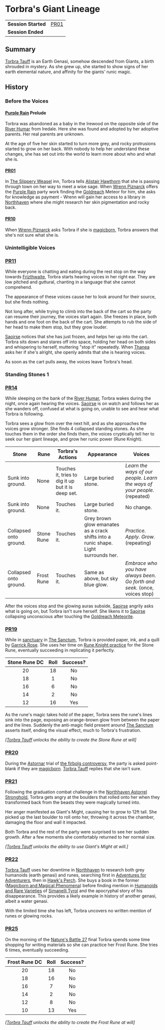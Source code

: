 # Torbra's Giant Lineage

|||
| --- | --- |
| **Session Started** | [PR01](../sessions/PR01.md) | storyline.2
| **Session Ended** | |

## Summary

[Torbra Tauff](../characters/torbra-tauff.md) is an Earth Genasi, somehow descended from Giants, a birth shrouded in mystery. As she grew up, she started to show signs of her earth elemental nature, and affinity for the giants' runic magic.

## History

### Before the Voices

#### [Purple Rain](../campaigns/purple-rain.md) Prelude

Torbra was abandoned as a baby in the Irewood on the opposite side of the [River Humar](../places/rivers-lakes/river-humar.md) from Iredale. Here she was found and adopted by her adoptive parents. Her real parents are unknown.

At the age of five her skin started to turn more grey, and rocky protrusions started to grow on her back. With nobody to help her understand these changes, she has set out into the world to learn more about who and what she is.

#### [PR01](../sessions/PR01.md)

In [The Slippery Weasel](../civilisations/kingdom-of-astor/SETTLEMENTS/GOLDREACH/the-slippery-weasel.md) inn, Torbra tells [Alistair Hawthorn](../characters/alistair-hawthorn.md) that she is passing through town on her way to meet a wise sage. When [Wrenn Piznarck](../characters/wrenn-piznarck.md) offers the [Purple Rain](../campaigns/purple-rain.md) party work finding the [Goldreach](../civilisations/kingdom-of-astor/SETTLEMENTS/GOLDREACH/README.md) Meteor for him, she asks for knowledge as payment - Wrenn will gain her access to a library in [Northhaven](../places/cities/northhaven.md) where she might research her skin pigmentation and rocky back.

#### [PR10](../sessions/PR10.md)

When [Wrenn Piznarck](../characters/wrenn-piznarck.md) asks Torbra if she is [magicborn](../civilisations/kingdom-of-astor/magicborn.md), Torbra answers that she's not sure what she is.

### Unintelligible Voices

### [PR11](../sessions/PR11.md)

While everyone is chatting and eating during the rest stop on the way towards [Frizthwaite](../places/villages/frizthwaite.md), Torbra starts hearing voices in her right ear. They are low pitched and guttural, chanting in a language that she cannot comprehend.

The appearance of these voices cause her to look around for their source, but she finds nothing.

Not long after, while trying to climb into the back of the cart so the party can resume their journey, the voices start again. She freezes in place, both hands and one foot on the back of the cart. She attempts to rub the side of her head to make them stop, but they grow louder.

[Saoirse](../../../astarus/people/saoirse.md) notices that she has just frozen, and helps her up into the cart. Torbra sits down and stares off into space, holding her head on both sides and whispering to herself, muttering "stop it" repeatedly. When [Thanea](../../../astarus/people/thanea.md) asks her if she's alright, she openly admits that she is hearing voices.

As soon as the cart pulls away, the voices leave Torbra's head.

### Standing Stones 1

### [PR14](../sessions/PR14.md)

While sleeping on the bank of the [River Humar](../places/rivers-lakes/river-humar.md), Torbra wakes during the night, once again hearing the voices. [Saoirse](../../../astarus/people/saoirse.md) is on watch and follows her as she wanders off, confused at what is going on, unable to see and hear what Torbra is following.

Torbra sees a glow from over the next hill, and as she approaches the voices grow stronger. She finds 4 collapsed standing stones. As she touches them in the order she finds them, the voices cryptically tell her to seek our her giant lineage, and grow her runic power (Rune Knight).

| Stone | Rune | Torbra's Actions | Appearance | Voices |
| --- | --- | --- | --- | --- |
| Sunk into ground. | None | Touches it, tries to dig it up but it is deep set. | Large buried stone. | *Learn the ways of our people. Learn the ways of your people.* (repeated)
| Sunk into ground. | None | Touches it. | Large buried stone. | No change.
| Collapsed onto ground. | Stone Rune | Touches it. | Grey brown glow emanates as a crack shifts into a runic shape. Light surrounds her. | *Practice. Apply. Grow.* (repeating)
| Collapsed onto ground. | Frost Rune | Touches it. | Same as above, but sky blue glow. | *Embrace who you have always been. Go forth and seek.* (once, voices stop)

After the voices stop and the glowing auras subside, [Saoirse](../../../astarus/people/saoirse.md) angrily asks what is going on, but Torbra isn't sure herself. She likens it to [Saoirse](../../../astarus/people/saoirse.md) collapsing unconscious after touching the [Goldreach Meteorite](../items/meteoric/meteorites/goldreach-meteorite.md).

### [PR19](../sessions/PR19.md)

While in [sanctuary](../organisations/astorrel/sanctuary.md) in [The Sanctum](../places/buildings/the-sanctum.md), Torbra is provided paper, ink, and a quill by [Garrick Rose](../characters/garrick-rose.md). She uses her time on [Rune Knight practice](../mechanics/roleplay/rune-knight-practice.md) for the Stone Rune, eventually succeeding in replicating it perfectly.

| Stone Rune DC | Roll | Success? |
|:---:|:---:|:---:|
| 20 | 18 | No |
| 18 | 1 | No |
| 16 | 6 | No |
| 14 | 2 | No |
| 12 | 16 | Yes |

As the rune's magic takes hold of the paper, Torbra sees the rune's lines sink into the page, exposing an orange-brown glow from between the paper and the lines. Suddenly the anti-magic field present around [The Sanctum](../places/buildings/the-sanctum.md) asserts itself, ending the visual effect, much to Torbra's frustration.

*[[Torbra Tauff](../characters/torbra-tauff.md) unlocks the ability to create the Stone Rune at will]*

### [PR20](../sessions/PR20.md)

During the [Astornar](../organisations/astornar.md) trial of [the firbolg controversy](ended/the-firbolg-controversy.md), the party is asked point-blank if they are [magicborn](../civilisations/kingdom-of-astor/magicborn.md). [Torbra Tauff](../characters/torbra-tauff.md) replies that she isn't sure.

### [PR21](../sessions/PR21.md)

Following the graduation combat challenge in the [Northhaven Astorrel Stronghold](../places/strongholds/northhaven-astorrel-stronghold.md), Torbra gets angry at the boulders that rolled onto her when they transformed back from the beasts they were magically turned into.

Her anger manifested as Giant's Might, causing her to grow to 12ft tall. She picked up the last boulder to roll onto her, throwing it across the chamber, damaging the floor and wall it impacted.

Both Torbra and the rest of the party were surprised to see her sudden growth. After a few moments she comfortably returned to her normal size.

*[[Torbra Tauff](../characters/torbra-tauff.md) unlocks the ability to use Giant's Might at will.]*

### [PR22](../sessions/PR22.md)

[Torbra Tauff](../characters/torbra-tauff.md) uses her downtime in [Northhaven](../places/cities/northhaven.md) to research both grey humanoids (earth genasi) and runes, searching first in [Adventures for Adventurers](../places/buildings/shops/adventures-for-adventurers.md), then in [Hawk's Perch](../places/buildings/hawks-perch.md). She buys a book in the former ([Magicborn and Magical Phenomena](../items/books/magicborn-and-magical-phenomena.md)) before finding mention in [Humanoids and Rare Varieties](../items/books/humanoids-and-rare-varieties.md) of [Simanelli Tyrol](../characters/simanelli-tyrol.md) and the apocryphal story of his disappearance. This provides a likely example in history of another genasi, albeit a water genasi.

With the limited time she has left, Torbra uncovers no written mention of runes or glowing rocks.

### [PR25](../sessions/PR25.md)

On the morning of the [Nature's Battle 27](natures-battle-27.md) final Torbra spends some time shopping for writing materials so she can practice her Frost Rune. She tries 6 times, eventually succeeding.

| Frost Rune DC | Roll | Success? |
|:---:|:---:|:---:|
| 20 | 18 | No |
| 18 | 16 | No |
| 16 | 7 | No |
| 14 | 2 | No |
| 12 | 8 | No |
| 10 | 13 | Yes |

*[[Torbra Tauff](../characters/torbra-tauff.md) unlocks the ability to create the Frost Rune at will]*
